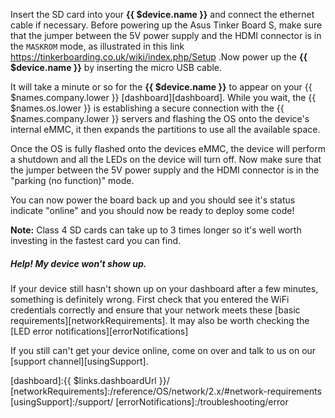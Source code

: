 Insert the SD card into your **{{ $device.name }}** and connect the ethernet cable if necessary. Before powering up the Asus Tinker Board S, make sure that the jumper between the 5V power supply and the HDMI connector is in the `MASKROM` mode, as illustrated in this link https://tinkerboarding.co.uk/wiki/index.php/Setup .Now power up the **{{ $device.name }}** by inserting the micro USB cable.

It will take a minute or so for the **{{ $device.name }}** to appear on your {{ $names.company.lower }} [dashboard][dashboard]. While you wait, the {{ $names.os.lower }} is  establishing a secure connection with the {{ $names.company.lower }} servers and flashing the OS onto the device's internal eMMC, it then expands the partitions to use all the available space.

Once the OS is fully flashed onto the devices eMMC, the device will perform a shutdown and all the LEDs on the device will turn off. Now make sure that the jumper between the 5V power supply and the HDMI connector is in the "parking (no function)" mode.

You can now power the board back up and you should see it's status indicate "online" and you should now be ready to deploy some code!

__Note:__ Class 4 SD cards can take up to 3 times longer so it's well worth investing in the fastest card you can find.

##### Help! My device won't show up.
If your device still hasn't shown up on your dashboard after a few minutes, something is definitely wrong. First check that you entered the WiFi credentials correctly and ensure that your network meets these [basic requirements][networkRequirements]. It may also be worth checking the [LED error notifications][errorNotifications]

If you still can't get your device online, come on over and talk to us on our [support channel][usingSupport].

[dashboard]:{{ $links.dashboardUrl }}/
[networkRequirements]:/reference/OS/network/2.x/#network-requirements
[usingSupport]:/support/
[errorNotifications]:/troubleshooting/error
